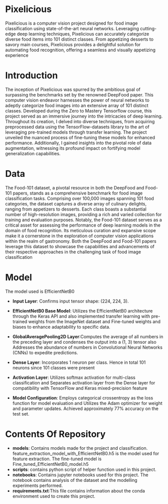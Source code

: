 
# Pixelicious

Pixelicious is a computer vision project designed for food image classification using state-of-the-art neural networks. Leveraging cutting-edge deep learning techniques, Pixelicious can accurately categorize diverse food items into 101 distinct classes. From appetizing desserts to savory main courses, Pixelicious provides a delightful solution for automating food recognition, offering a seamless and visually appetizing experience

# Introduction

The inception of Pixelicious was spurred by the ambitious goal of surpassing the benchmarks set by the renowned DeepFood paper. This computer vision endeavor harnesses the power of neural networks to adeptly categorize food images into an extensive array of 101 distinct classes. Developed during the Zero to Mastery Tensorflow course, this project served as an immersive journey into the intricacies of deep learning. Throughout its creation, I delved into diverse techniques, from acquiring preprocessed data using the TensorFlow-datasets library to the art of leveraging pre-trained models through transfer learning. The project unveiled the nuanced process of fine-tuning these models for enhanced performance. Additionally, I gained insights into the pivotal role of data augmentation, witnessing its profound impact on fortifying model generalization capabilities.

# Data

The Food-101 dataset, a pivotal resource in both the DeepFood and Food-101 papers, stands as a comprehensive benchmark for food image classification tasks. Comprising over 100,000 images spanning 101 food categories, the dataset captures a diverse array of culinary delights, ranging from appetizers to desserts. Each class boasts a substantial number of high-resolution images, providing a rich and varied collection for training and evaluation purposes. Notably, the Food-101 dataset serves as a critical asset for assessing the performance of deep learning models in the domain of food recognition. Its meticulous curation and expansive scope make it a cornerstone in the exploration of computer vision applications within the realm of gastronomy. Both the DeepFood and Food-101 papers leverage this dataset to showcase the capabilities and advancements of their respective approaches in the challenging task of food image classification

# Model

The model used is EfficientNetB0

* **Input Layer**: Confirms input tensor shape: (224, 224, 3).

* **EfficientNetB0 Base Model**: Utilizes the EfficientNetB0 architecture through the Keras API and also implemented transfer learning with pre-trained weights from the ImageNet dataset and 
Fine-tuned weights and biases to enhance adaptability to specific data.

* **GlobalAveragePooling2D Layer**:Computes the average of all numbers in the preceding layer and condenses the output into a (1, 3) tensor also Addresses the abundance of numbers in Convolutional Neural Networks (CNNs) to expedite predictions.

* **Dense Layer**: Incorporates 1 neuron per class. Hence in total 101 neurons since 101 classes were present

* **Activation Layer**: Utilizes softmax activation for multi-class classification and Separates activation layer from the Dense layer for compatibility with TensorFlow and Keras mixed-precision feature

* **Model Configuration**: Employs categorical crossentropy as the loss function for model evaluation and Utilizes the Adam optimizer for weight and parameter updates. Achieved approximately 77% accuracy on the test set.

# Contents Of Repository

* **models**: Contains models made for the project and classification. feature_extraction_model_with_EfficientNetB0.h5 is the model used for feature extraction. The fine-tuned model is Fine_tuned_EfficientNetB0_model.h5
* **scripts**: contains python script of helper function used in this project.
* **notebooks**: Contains jupyter notebooks used for this project. The notebook contains analysis of the dataset and the modelling experiments performed.
* **requirements.txt**:This file contains information about the conda environment used to create this project.

